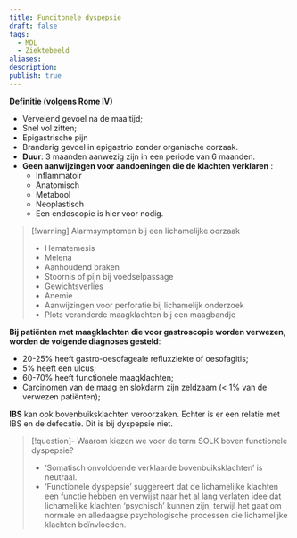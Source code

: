 ```yaml
---
title: Funcitonele dyspepsie
draft: false
tags:
  - MDL
  - Ziektebeeld
aliases: 
description: 
publish: true
---
```


**Definitie (volgens Rome IV)**
- Vervelend gevoel na de maaltijd;
- Snel vol zitten;
- Epigastrische pijn
- Branderig gevoel in epigastrio zonder organische oorzaak. 
- **Duur**: 3 maanden aanwezig zijn in een periode van 6 maanden. 
- **Geen aanwijzingen voor aandoeningen die de klachten verklaren** :
	- Inflammatoir 
	- Anatomisch 
	- Metabool
	- Neoplastisch
	- Een endoscopie is hier voor nodig.


> [!warning] Alarmsymptomen bij een lichamelijke oorzaak
> - Hematemesis
> - Melena
> - Aanhoudend braken
> - Stoornis of pijn bij voedselpassage
> - Gewichtsverlies
> - Anemie
> - Aanwijzingen voor perforatie bij lichamelijk onderzoek
> - Plots veranderde maagklachten bij een maagbandje



**Bij patiënten met maagklachten die voor gastroscopie worden verwezen, worden de volgende diagnoses gesteld**:

- 20-25% heeft gastro-oesofageale refluxziekte of oesofagitis;
- 5% heeft een ulcus;
- 60-70% heeft functionele maagklachten;
- Carcinomen van de maag en slokdarm zijn zeldzaam (< 1% van de verwezen patiënten);

**IBS** kan ook bovenbuiksklachten veroorzaken. Echter is er een relatie met IBS en de defecatie. Dit is bij dyspepsie niet.


> [!question]- Waarom kiezen we voor de term SOLK boven functionele dyspepsie?
> - ‘Somatisch onvoldoende verklaarde bovenbuiksklachten’ is neutraal. 
> - ‘Functionele dyspepsie’ suggereert dat de lichamelijke klachten een functie hebben en verwijst naar het al lang verlaten idee dat lichamelijke klachten ‘psychisch’ kunnen zijn, terwijl het gaat om normale en alledaagse psychologische processen die lichamelijke klachten beïnvloeden.
